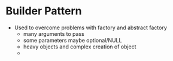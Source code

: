 # **Builder Pattern**

- Used to overcome problems with factory and abstract factory
  - many arguments to pass
  - some parameters maybe optional/NULL
  - heavy objects and complex creation of object
  - 
